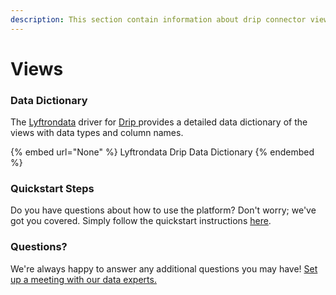 ```yaml
---
description: This section contain information about drip connector views information
---
```


# Views

### Data Dictionary

The [Lyftrondata](https://www.lyftrondata.com/) driver for [Drip](None/)[ ](https://www.lyftrondata.com/integration/drip/)provides a detailed data dictionary of the views with data types and column names.

{% embed url="None" %}
Lyftrondata Drip Data Dictionary
{% endembed %}

### Quickstart Steps

Do you have questions about how to use the platform? Don't worry; we've got you covered. Simply follow the quickstart instructions [here](../README.md).

### Questions? <a href="#questions" id="questions"></a>

We're always happy to answer any additional questions you may have! [Set up a meeting with our data experts.](https://www.lyftrondata.com/book-a-meeting/)


